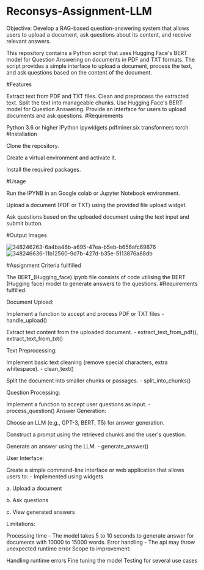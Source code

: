 # Reconsys-Assignment-LLM

Objective: Develop a RAG-based question-answering system that allows users to upload a document, ask questions about its content, and receive relevant answers.

This repository contains a Python script that uses Hugging Face's BERT model for Question Answering on documents in PDF and TXT formats. The script provides a simple interface to upload a document, process the text, and ask questions based on the content of the document.

#Features

Extract text from PDF and TXT files.
Clean and preprocess the extracted text.
Split the text into manageable chunks.
Use Hugging Face's BERT model for Question Answering.
Provide an interface for users to upload documents and ask questions.
#Requirements

Python 3.6 or higher
IPython
ipywidgets
pdfminer.six
transformers
torch
#Installation

Clone the repository.

Create a virtual environment and activate it.

Install the required packages.

#Usage

Run the IPYNB in an Google colab or Jupyter Notebook environment.

Upload a document (PDF or TXT) using the provided file upload widget.

Ask questions based on the uploaded document using the text input and submit button.

#Output Images 

![348246263-6a4ba46b-a695-47ea-b5eb-b656afc69876](https://github.com/user-attachments/assets/5be905cc-90b9-4e56-ab9f-b7629c6a44a4)
![348246636-11b12560-9d7b-427d-b35e-5113876a88db](https://github.com/user-attachments/assets/bf57fa2c-a9fc-4760-857e-5826d3d7a772)


#Assignment Criteria fullfilled

The BERT_(Hugging_face).ipynb file consists of code utilising the BERT (Hugging face) model to generate answers to the questions.
#Requirements fulfilled:

Document Upload:

Implement a function to accept and process PDF or TXT files - handle_upload()

Extract text content from the uploaded document. - extract_text_from_pdf(), extract_text_from_txt()

Text Preprocessing:

Implement basic text cleaning (remove special characters, extra whitespace). - clean_text()

Split the document into smaller chunks or passages. - split_into_chunks()

Question Processing:

Implement a function to accept user questions as input. - process_question()
Answer Generation:

Choose an LLM (e.g., GPT-3, BERT, T5) for answer generation.

Construct a prompt using the retrieved chunks and the user's question.

Generate an answer using the LLM. - generate_answer()

User Interface:

Create a simple command-line interface or web application that allows users to: - Implemented using widgets

a. Upload a document

b. Ask questions

c. View generated answers

Limitations:

Processing time - The model takes 5 to 10 seconds to generate answer for documents with 10000 to 15000 words.
Error handling - The api may throw unexpected runtime error
Scope to improvement:

Handling runtime errors
Fine tuning the model
Testing for several use cases
